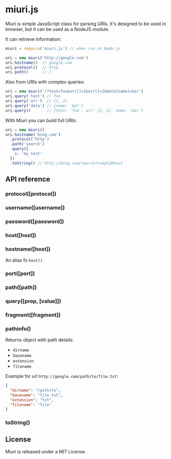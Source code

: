 # miuri.js

Miuri is simple JavaScript class for parsing URIs.
It's designed to be used in browser, but it can be used as a NodeJS module.

It can retrieve information:

```javascript
miuri = require('miuri.js') // when run on Node.js

uri = new miuri('http://google.com')  
uri.hostname()  // google.com  
uri.protocol()  // http  
uri.path()      // /  
```

Also from URIs with complex queries:

```javascript
uri = new miuri('/?test=foo&arr[]=1&arr[]=2&data[name]=bar')
uri.query('test') // foo  
uri.query('arr')  // [1, 2]  
uri.query('data') // {name: 'bar'}  
uri.query()       // {test: 'foo', arr: [1, 2], name: 'bar'}  
```

With Miuri you can build full URIs:

```javascript
uri = new miuri()
uri.hostname('bing.com')
  .protocol('http')
  .path('search')
  .query({
    s: 'my test'
  })
  .toString() // http://bing.com/search?s=my%20test
```

## API reference

### protocol([protocol])
### username([username])
### password([password])
### host([host])
### hostname([host])
An alias fo `host()`
### port([port])
### path([path])
### query([prop, [value]])
### fragment([fragment])
### pathinfo()

Returns object with path details:

* `dirname`
* `basename`
* `extension`
* `filename`

Example for url `http://google.com/path/to/file.txt`:

```json
{
  "dirname": "/path/to",
  "basename": "file.txt",
  "extension": "txt",
  "filename": "file"
}
```

### toString()

## License
Miuri is released under a MIT License.
